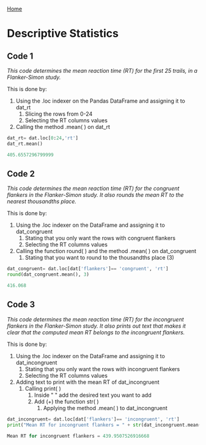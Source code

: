 <a href="https://mayadickson.github.io/Portfolio/">Home</a>


# Descriptive Statistics
## Code 1
*This code determines the mean reaction time (RT) for the first 25 trails, in a Flanker-Simon study.*

This is done by:

1. Using the .loc indexer on the Pandas DataFrame and assigning it to dat_rt
    1. Slicing the rows from 0-24
    2. Selecting the RT columns values
2. Calling the method .mean( ) on dat_rt

```python
dat_rt= dat.loc[0:24,'rt']
dat_rt.mean()
```

``` python
405.6557296799999
```

## Code 2
*This code determines the mean reaction time (RT) for the congruent flankers in the Flanker-Simon study. It also rounds the mean RT to the nearest thousandths place.*

This is done by:
1. Using the .loc indexer on the DataFrame and assigning it to dat_congruent
    1. Stating that you only want the rows with congruent flankers
    2. Selecting the RT columns values
2. Calling the function round( ) and the method .mean( ) on dat_congruent
    1. Stating that you want to round to the thousandths place (3)

``` python
dat_congruent= dat.loc[dat['flankers']== 'congruent', 'rt']
round(dat_congruent.mean(), 3)
```

``` python
416.068
```

## Code 3
*This code determines the mean reaction time (RT) for the incongruent flankers in the Flanker-Simon study. It also prints out text that makes it clear that the computed mean RT belongs to the incongruent flankers.*

This is done by:
1. Using the .loc indexer on the DataFrame and assigning it to dat_incongruent
    1. Stating that you only want the rows with incongruent flankers
    2. Selecting the RT columns values
2. Adding text to print with the mean RT of dat_incongruent
    1. Calling print( )
        1. Inside " " add the desired text you want to add
        2. Add (+) the function str( )
            1. Applying the method .mean( ) to dat_incongruent

``` python
dat_incongruent= dat.loc[dat['flankers']== 'incongruent', 'rt']
print("Mean RT for incongruent flankers = " + str(dat_incongruent.mean()))
```

``` python
Mean RT for incongruent flankers = 439.9507526916668
```
